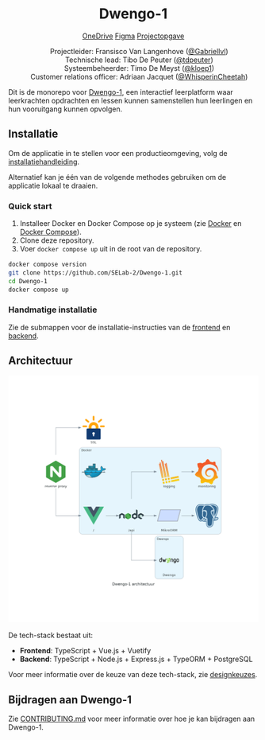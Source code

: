 <h1 align="center">Dwengo-1</h1>

<p align="center">
<span><a href="https://ugentbe-my.sharepoint.com/:f:/r/personal/bart_mesuere_ugent_be/Documents/Onderwijs/SELab2/2024-2025/mappen%20studenten/groep1" alt="OneDrive">
OneDrive</a></span>
<span><a href="https://www.figma.com/files/project/339220191" alt="Figma sjabloon">
Figma</a></span>
<span><a href="https://github.com/SELab-2/Dwengo-opgave" alt="projectopgave">
Projectopgave</a></span>
</p>

<ul align="center" style="list-style-type: none">
<li>Projectleider: Fransisco Van Langenhove (<a href="https://github.com/Gabriellvl">@Gabriellvl</a>)</li>
<li>Technische lead: Tibo De Peuter (<a href="https://github.com/tdpeuter">@tdpeuter</a>)</li>
<li>Systeembeheerder: Timo De Meyst (<a href="https://github.com/kloep1">@kloep1</a>)</li>
<li>Customer relations officer: Adriaan Jacquet (<a href="https://github.com/WhisperinCheetah">@WhisperinCheetah</a>)</li>
</ul>

Dit is de monorepo voor [Dwengo-1](https://sel2-1.ugent.be), een interactief leerplatform waar leerkrachten opdrachten
en lessen kunnen samenstellen hun leerlingen en hun vooruitgang kunnen opvolgen.

## Installatie

Om de applicatie in te stellen voor een productieomgeving, volg de [installatiehandleiding](https://github.com/SELab-2/Dwengo-1/wiki/Administrator:-Productie-omgeving).

Alternatief kan je één van de volgende methodes gebruiken om de applicatie lokaal te draaien.

### Quick start

1. Installeer Docker en Docker Compose op je systeem (zie [Docker](https://docs.docker.com/get-docker/) en [Docker Compose](https://docs.docker.com/compose/)).
2. Clone deze repository.
3. Voer `docker compose up` uit in de root van de repository.

```bash
docker compose version
git clone https://github.com/SELab-2/Dwengo-1.git
cd Dwengo-1
docker compose up
```

### Handmatige installatie

Zie de submappen voor de installatie-instructies van de [frontend](./frontend/README.md) en [backend](./backend/README.md).

## Architectuur

![Architectuur](./docs/architecture/schema.png)

De tech-stack bestaat uit:

- **Frontend**: TypeScript + Vue.js + Vuetify
- **Backend**: TypeScript + Node.js + Express.js + TypeORM + PostgreSQL

Voor meer informatie over de keuze van deze tech-stack, zie [designkeuzes](https://github.com/SELab-2/Dwengo-1/wiki/Developer:-Design-keuzes).

## Bijdragen aan Dwengo-1

Zie [CONTRIBUTING.md](./CONTRIBUTING.md) voor meer informatie over hoe je kan bijdragen aan Dwengo-1.
